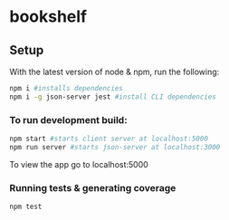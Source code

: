 # bookshelf

## Setup

With the latest version of node & npm, run the following:

```sh
npm i #installs dependencies
npm i -g json-server jest #install CLI dependencies
```

### To run development build:

```sh
npm start #starts client server at localhost:5000
npm run server #starts json-server at localhost:3000
```

To view the app go to localhost:5000

### Running tests & generating coverage

```sh
npm test 
```
